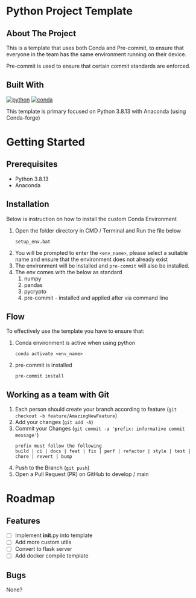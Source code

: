 # Python Project Template

## About The Project

This is a template that uses both Conda and Pre-commit, to ensure that everyone in the team has the same environment running on their device.

Pre-commit is used to ensure that certain commit standards are enforced.

## Built With

[![python][python3.8.13-shield]][python3.8.13-url]
[![conda][conda-forge-shield]][conda-forge-url]

This template is primary focused on Python 3.8.13 with Anaconda (using Conda-forge)

# Getting Started

## Prerequisites

- Python 3.8.13
- Anaconda

## Installation

Below is instruction on how to install the custom Conda Environment

1. Open the folder directory in CMD / Terminal and Run the file below
   ```
   setup_env.bat
   ```
2. You will be prompted to enter the `<env_name>`, please select a suitable name and ensure that the environment does not already exist
3. The environment will be installed and `pre-commit` will also be installed.
4. The env comes with the below as standard
   1. numpy
   2. pandas
   3. pycrypto
   4. pre-commit - installed and applied after via command line

## Flow

To effectively use the template you have to ensure that:

1. Conda environment is active when using python
   ```
   conda activate <env_name>
   ```
2. pre-commit is installed
   ```
   pre-commit install
   ```

## Working as a team with Git

1. Each person should create your branch according to feature (`git checkout -b feature/AmazingNewFeature`)
2. Add your changes (`git add -A`)
3. Commit your Changes (`git commit -a 'prefix: informative commit message'`)
   ```
   prefix must follow the following
   build | ci | docs | feat | fix | perf | refactor | style | test | chore | revert | bump
   ```
4. Push to the Branch (`git push`)
5. Open a Pull Request (PR) on GitHub to develop / main

# Roadmap

## Features

- [ ] Implement **init**.py into template
- [ ] Add more custom utils
- [ ] Convert to flask server
- [ ] Add docker compile template

## Bugs

None?

[python3.8.13-shield]: https://img.shields.io/badge/Python-3.8.13-brightgreen
[python3.8.13-url]: https://www.python.org/downloads/release/python-3813/
[conda-forge-shield]: https://img.shields.io/conda/dn/conda-forge/python?label=Anaconda
[conda-forge-url]: https://www.anaconda.com/products/distribution

